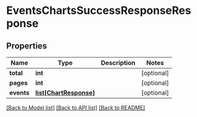 # EventsChartsSuccessResponseResponse

## Properties
Name | Type | Description | Notes
------------ | ------------- | ------------- | -------------
**total** | **int** |  | [optional] 
**pages** | **int** |  | [optional] 
**events** | [**list[ChartResponse]**](ChartResponse.md) |  | [optional] 

[[Back to Model list]](../README.md#documentation-for-models) [[Back to API list]](../README.md#documentation-for-api-endpoints) [[Back to README]](../README.md)

